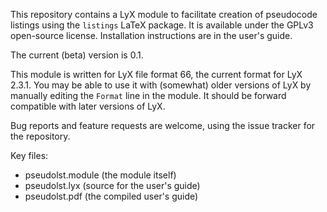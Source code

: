 This repository contains a LyX module to facilitate creation of pseudocode listings using the `listings` LaTeX package. It is available under the GPLv3 open-source license. Installation instructions are in the user's guide.

The current (beta) version is 0.1.

This module is written for LyX file format 66, the current format for LyX 2.3.1. You may be able to use it with (somewhat) older versions of LyX by manually editing the `Format` line in the module. It should be forward compatible with later versions of LyX.

Bug reports and feature requests are welcome, using the issue tracker for the repository.

Key files:
* pseudolst.module (the module itself)
* pseudolst.lyx (source for the user's guide)
* pseudolst.pdf (the compiled user's guide)
